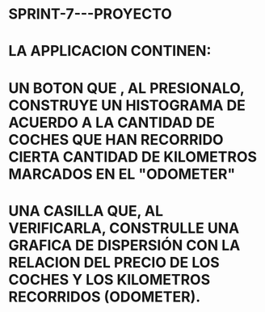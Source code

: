 # SPRINT-7---PROYECTO

# LA APPLICACION CONTINEN:
# UN BOTON QUE , AL PRESIONALO, CONSTRUYE UN HISTOGRAMA DE ACUERDO A LA CANTIDAD DE COCHES QUE HAN RECORRIDO CIERTA CANTIDAD DE KILOMETROS MARCADOS EN EL "ODOMETER"
# UNA CASILLA QUE, AL VERIFICARLA, CONSTRULLE UNA GRAFICA DE DISPERSIÓN CON LA RELACION DEL PRECIO DE LOS COCHES Y LOS KILOMETROS RECORRIDOS (ODOMETER).